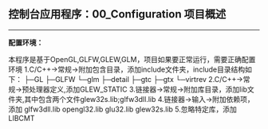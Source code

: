 ﻿控制台应用程序：00_Configuration 项目概述
----------------------------------------
----------------------------------------
**配置环境：**
> 

本程序是基于OpenGL,GLFW,GLEW,GLM，项目如果要正常运行，需要正确配置环境
1.C/C++->常规->附加包含目录，添加include文件夹，include目录结构如下：
├─GL
├─GLFW
└─glm
	├─detail
	├─gtc
	├─gtx
	└─virtrev
2.C/C++->常规->预处理器定义,添加GLEW_STATIC
3.链接器->常规->附加库目录，添加lib文件夹,其中包含两个文件glew32s.lib;glfw3dll.lib
4.链接器->输入->附加依赖项，添加
	glfw3dll.lib
	opengl32.lib
	glu32.lib
	glew32s.lib
5.忽略特定库，添加LIBCMT
